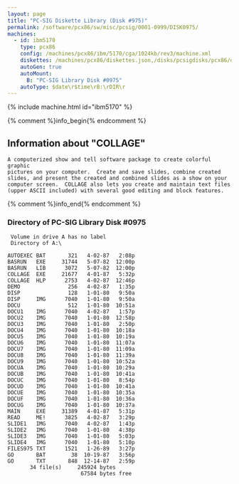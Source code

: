 ```yaml
---
layout: page
title: "PC-SIG Diskette Library (Disk #975)"
permalink: /software/pcx86/sw/misc/pcsig/0001-0999/DISK0975/
machines:
  - id: ibm5170
    type: pcx86
    config: /machines/pcx86/ibm/5170/cga/1024kb/rev3/machine.xml
    diskettes: /machines/pcx86/diskettes.json,/disks/pcsigdisks/pcx86/diskettes.json
    autoGen: true
    autoMount:
      B: "PC-SIG Library Disk #0975"
    autoType: $date\r$time\rB:\rDIR\r
---
```


{% include machine.html id="ibm5170" %}

{% comment %}info_begin{% endcomment %}

## Information about "COLLAGE"

    A computerized show and tell software package to create colorful graphic
    pictures on your computer.  Create and save slides, combine created
    slides, and present the created and combined slides as a show on your
    computer screen.  COLLAGE also lets you create and maintain text files
    (upper ASCII included) with several good editing and block features.
{% comment %}info_end{% endcomment %}


### Directory of PC-SIG Library Disk #0975

     Volume in drive A has no label
     Directory of A:\

    AUTOEXEC BAT       321   4-02-87   2:08p
    BASRUN   EXE     31744   5-07-82  12:00p
    BASRUN   LIB      3072   5-07-82  12:00p
    COLLAGE  EXE     21677   4-01-87   5:32p
    COLLAGE  HLP      2753   4-02-87  12:46p
    DEMO               256   4-02-87   1:35p
    DISP               128   1-01-80   9:50a
    DISP     IMG      7040   1-01-80   9:50a
    DOCU               512   1-01-80  10:51a
    DOCU1    IMG      7040   4-02-87   1:57p
    DOCU2    IMG      7040   1-01-80  12:58p
    DOCU3    IMG      7040   1-01-80   2:50p
    DOCU4    IMG      7040   1-01-80  10:18a
    DOCU5    IMG      7040   1-01-80  10:19a
    DOCU6    IMG      7040   1-01-80  11:07a
    DOCU7    IMG      7040   1-01-80  11:09a
    DOCU8    IMG      7040   1-01-80  11:39a
    DOCU9    IMG      7040   1-01-80  10:52a
    DOCUA    IMG      7040   1-01-80  10:29a
    DOCUB    IMG      7040   1-01-80  10:41a
    DOCUC    IMG      7040   1-01-80   8:54p
    DOCUD    IMG      7040   1-01-80  10:41a
    DOCUE    IMG      7040   1-01-80  10:35a
    DOCUF    IMG      7040   1-01-80  10:36a
    DOCUG    IMG      7040   1-01-80  10:37a
    MAIN     EXE     31389   4-01-87   5:31p
    READ     ME!      3825   4-02-87   3:29p
    SLIDE1   IMG      7040   4-02-87   1:43p
    SLIDE2   IMG      7040   1-01-80   4:38p
    SLIDE3   IMG      7040   1-01-80   5:03p
    SLIDE4   IMG      7040   1-01-80   5:10p
    FILES975 TXT      1521   1-26-89   3:27p
    GO       BAT        38  10-19-87   3:56p
    GO       TXT       848  12-14-87   2:59p
           34 file(s)     245924 bytes
                           67584 bytes free
